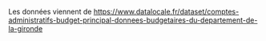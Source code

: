 Les données viennent de https://www.datalocale.fr/dataset/comptes-administratifs-budget-principal-donnees-budgetaires-du-departement-de-la-gironde